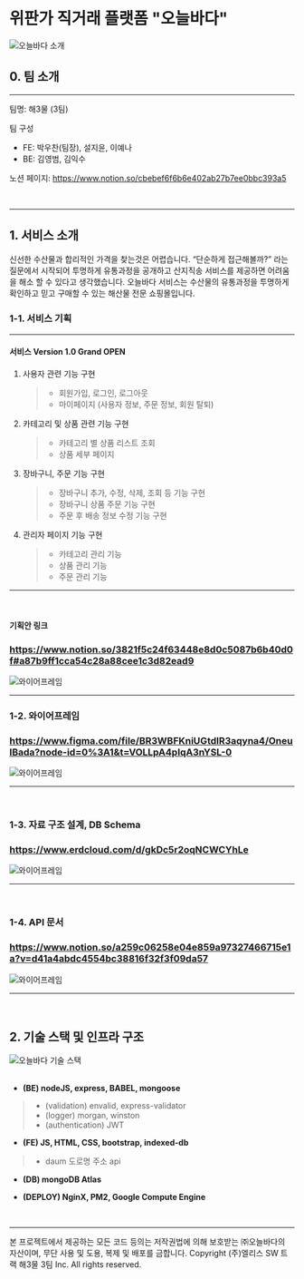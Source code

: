 # 위판가 직거래 플랫폼 "오늘바다"

<div>
  <img alt="오늘바다 소개" src="./src/views/assets/image/banner2.png">
</div>

## **0. 팀 소개**

---

팀명: 해3물 (3팀)

팀 구성

- FE: 박우찬(팀장), 설지윤, 이예나
- BE: 김영범, 김익수

노션 페이지: https://www.notion.so/cbebef6f6b6e402ab27b7ee0bbc393a5

<br>

---

## **1. 서비스 소개**
신선한 수산물과 합리적인 가격을 찾는것은 어렵습니다. “단순하게 접근해볼까?” 라는 질문에서 시작되어 투명하게 유통과정을 공개하고 산지직송 서비스를 제공하면 어려움을 해소 할 수 있다고 생각했습니다. 오늘바다 서비스는 수산물의 유통과정을 투명하게 확인하고 믿고 구매할 수 있는 해산물 전문 쇼핑몰입니다.
<br>

### **1-1. 서비스 기획**

---

#### **서비스 Version 1.0 Grand OPEN**

1. 사용자 관련 기능 구현
   > - 회원가입, 로그인, 로그아웃
   > - 마이페이지 (사용자 정보, 주문 정보, 회원 탈퇴)
2. 카테고리 및 상품 관련 기능 구현
   > - 카테고리 별 상품 리스트 조회
   > - 상품 세부 페이지
3. 장바구니, 주문 기능 구현
   > - 장바구니 추가, 수정, 삭제, 조회 등 기능 구현
   > - 장바구니 상품 주문 기능 구현
   > - 주문 후 배송 정보 수정 기능 구현
4. 관리자 페이지 기능 구현
   > - 카테고리 관리 기능
   > - 상품 관리 기능
   > - 주문 관리 기능

---

<br />

#### **기획안 링크**

### https://www.notion.so/3821f5c24f63448e8d0c5087b6b40d0f#a87b9ff1cca54c28a88cee1c3d82ead9
<img alt="와이어프레임" src="src/views/assets/image/서비스구조도.jpg">
<br />

---

### 1-2. **와이어프레임**

### https://www.figma.com/file/BR3WBFKniUGtdlR3aqyna4/OneulBada?node-id=0%3A1&t=VOLLpA4pIqA3nYSL-0
<img alt="와이어프레임" src="src/views/assets/image/와이어프레임.jpg">
<br>

---

<br />

### 1-3. **자료 구조 설계, DB Schema**

### https://www.erdcloud.com/d/gkDc5r2oqNCWCYhLe
<img alt="와이어프레임" src="src/views/assets/image/DB구조.jpg">

<br>

---

<br />

### 1-4. **API 문서**

### https://www.notion.so/a259c06258e04e859a97327466715e1a?v=d41a4abdc4554bc38816f32f3f09da57
<img alt="와이어프레임" src="src/views/assets/image/API.jpg">
<br>

---

<br>

## 2. 기술 스택 및 인프라 구조

<div>
  <img alt="오늘바다 기술 스택" src="./src/views/assets/image/tech_stack.png">
</div>

<br />

- **(BE) nodeJS, express, BABEL, mongoose**

> - (validation) envalid, express-validator
> - (logger) morgan, winston
> - (authentication) JWT

- **(FE) JS, HTML, CSS, bootstrap, indexed-db**

> - daum 도로명 주소 api

- **(DB) mongoDB Atlas**

- **(DEPLOY) NginX, PM2, Google Compute Engine**

<br>

---

본 프로젝트에서 제공하는 모든 코드 등의는 저작권법에 의해 보호받는 ㈜오늘바다의 자산이며, 무단 사용 및 도용, 복제 및 배포를 금합니다.
Copyright (주)엘리스 SW 트랙 해3물 3팀 Inc. All rights reserved.
